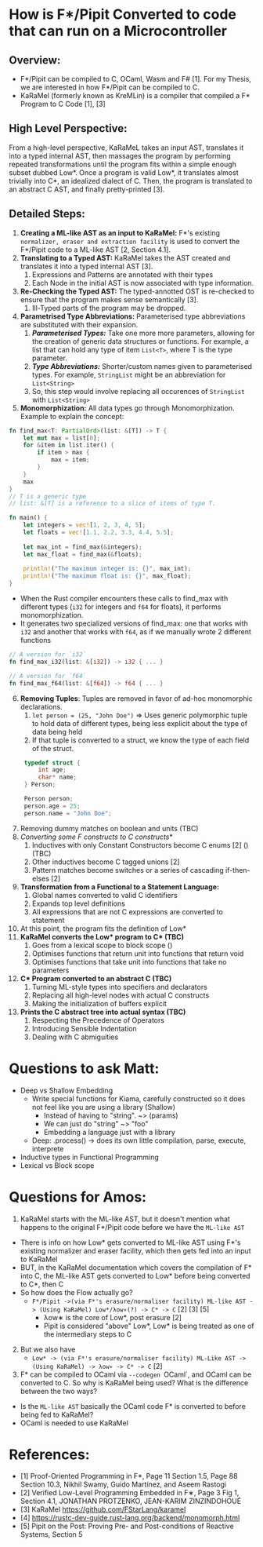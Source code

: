 # How is F*/Pipit Converted to code that can run on a Microcontroller
## Overview:
- F*/Pipit can be compiled to C, OCaml, Wasm and F# [1]. For my Thesis, we are interested in how F*/Pipit can be compiled to C.
- KaRaMel (formerly known as KreMLin) is a compiler that compiled a F* Program to C Code [1], [3]

## High Level Perspective: 
From a high-level perspective, KaRaMeL takes an input AST, translates it into a typed internal AST, then massages the program by performing repeated transformations until the program fits within a simple enough subset dubbed Low*. Once a program is valid Low*, it translates almost trivially into C*, an idealized dialect of C. Then, the program is translated to an abstract C AST, and finally pretty-printed [3].
## Detailed Steps:
1. **Creating a ML-like AST as an input to KaRaMel:** F*'s existing `normalizer, eraser and extraction facility` is used to convert the F*/Pipit code to a ML-like AST [2, Section 4.1].
2. **Translating to a Typed AST:** KaRaMel takes the AST created and translates it into a typed internal AST [3].
   1. Expressions and Patterns are annotated with their types
   2. Each Node in the initial AST is now associated with type information.
3. **Re-Checking the Typed AST:** The typed-annotted OST is re-checked to ensure that the program makes sense semantically [3].
   1. Ill-Typed parts of the program may be dropped.
4. **Parametrised Type Abbreviations:** Parameterised type abbreviations are substituted with their expansion. 
   1. ***Parameterised Types:*** Take one more more parameters, allowing for the creation of generic data structures or functions. For example, a list that can hold any type of item `List<T>`, where T is the type parameter.
   2. ***Type Abbreviations:*** Shorter/custom names given to parameterised types. For example, `StringList` might be an abbreviation for `List<String>`
   3. So, this step would involve replacing all occurences of `StringList` with `List<String>`
5. **Monomorphization:** All data types go through Monomorphization. Example to explain the concept:
```rust
fn find_max<T: PartialOrd>(list: &[T]) -> T {
    let mut max = list[0];
    for &item in list.iter() {
        if item > max {
            max = item;
        }
    }
    max
}
// T is a generic type
// list: &[T] is a reference to a slice of items of type T.

fn main() {
    let integers = vec![1, 2, 3, 4, 5];
    let floats = vec![1.1, 2.2, 3.3, 4.4, 5.5];
    
    let max_int = find_max(&integers);
    let max_float = find_max(&floats);
    
    println!("The maximum integer is: {}", max_int);
    println!("The maximum float is: {}", max_float);
}
```
- When the Rust compiler encounters these calls to find_max with different types (`i32` for integers and `f64` for floats), it performs monomorphization. 
- It generates two specialized versions of find_max: one that works with `i32` and another that works with `f64`, as if we manually wrote 2 different functions 

```rust
// A version for `i32`
fn find_max_i32(list: &[i32]) -> i32 { ... }

// A version for `f64`
fn find_max_f64(list: &[f64]) -> f64 { ... }
```

6. **Removing Tuples**: Tuples are removed in favor of ad-hoc monomorphic declarations. 
   1. `let person = (25, "John Doe")` => Uses generic polymorphic tuple to hold data of different types, being less explicit about the type of data being held
   2. If that tuple is converted to a struct, we know the type of each field of the struct.
   ```C
    typedef struct {
        int age;
        char* name;
    } Person;

    Person person;
    person.age = 25;
    person.name = "John Doe";
   ```
7. Removing dummy matches on boolean and units (TBC)
8. **Converting some F* constructs to C constructs**
   1. Inductives with only Constant Constructors become C enums [2] (<Research more about Inductive Types in Functional Programming>) (TBC)
   2. Other inductives become C tagged unions [2]
   3. Pattern matches become switches or a series of cascading if-then-elses [2]
9.  **Transformation from a Functional to a Statement Language:** 
    1.  Global names converted to valid C identifiers
    2.  Expands top level definitions
    3.  All expressions that are not C expressions are converted to statement 
10. At this point, the program fits the definition of Low*
11. **KaRaMel converts the Low\* program to C\* (TBC)**
    1.  Goes from a lexical scope to block scope (<Research more about lexical vs block scopes>)
    2.  Optimises functions that return unit into functions that return void
    3.  Optimises functions that take unit into functions that take no parameters
12. **C\* Program converted to an abstract C (TBC)**
    1.  Turning ML-style types into specifiers and declarators
    2.  Replacing all high-level nodes with actual C constructs
    3.  Making the initialization of buffers explicit
13. **Prints the C abstract tree into actual syntax (TBC)**
    1.  Respecting the Precedence of Operators
    2.  Introducing Sensible Indentation
    3.  Dealing with C abmiguities

# Questions to ask Matt:
- Deep vs Shallow Embedding
  - Write special functions for Kiama, carefully constructed so it does not feel like you are using a library (Shallow)
    - Instead of having to "string". ~> (params)
    - We can just do "string" ~> "foo"
    - Embedding a language just with a library 
  - Deep: .process() -> does its own little compilation, parse, execute, interprete
- Inductive types in Functional Programming
- Lexical vs Block scope 

# Questions for Amos:
1. KaRaMel starts with the ML-like AST, but it doesn't mention what happens to the original F*/Pipit code before we have the `ML-like AST`
  - There is info on how Low* gets converted to ML-like AST using F*'s existing normalizer and eraser facility, which then gets fed into an input to KaRaMel
  - BUT, in the KaRaMel documentation which covers the compilation of F* into C, the ML-like AST gets converted to Low* before being converted to C*, then C
  - So how does the Flow actually go?
    - `F*/Pipit ->(via F*'s erasure/normaliser facility) ML-like AST -> (Using KaRaMel) Low*/λow∗(?) -> C* -> C` [2] [3] [5]
      - λow∗ is the core of Low*, post erasure [2]
      - Pipit is considered "above" Low*, Low* is being treated as one of the intermediary steps to C
2. But we also have
    - `Low* -> (via F*'s erasure/normaliser facility) ML-Like AST -> (Using KaRaMel) -> λow∗ -> C* -> C` [2]
3. F* can be compiled to OCaml via `--codegen `OCaml`, and OCaml can be converted to C. So why is KaRaMel being used? What is the difference between the two ways?
  - Is the `ML-like AST` basically the OCaml code F* is converted to before being fed to KaRaMel?
  - OCaml is needed to use KaRaMel

# References:
- [1] Proof-Oriented Programming in F*, Page 11 Section 1.5, Page 88 Section 10.3, Nikhil Swamy, Guido Martínez, and Aseem Rastogi
- [2] Verified Low-Level Programming Embedded in F∗, Page 3 Fig 1, Section 4.1, JONATHAN PROTZENKO, JEAN-KARIM ZINZINDOHOUÉ
- [3] KaRaMel https://github.com/FStarLang/karamel
- [4] https://rustc-dev-guide.rust-lang.org/backend/monomorph.html
- [5] Pipit on the Post: Proving Pre- and Post-conditions of Reactive Systems, Section 5